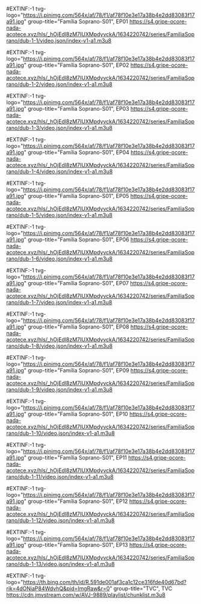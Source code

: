 #EXTINF:-1 tvg-logo="https://i.pinimg.com/564x/af/78/f1/af78f10e3e17a38b4e2dd83083f17a91.jpg" group-title="Família Soprano-S01",  EP01
https://s4.gripe-ocore-nada-acotece.xyz/hls/_hOjEdl8zM7IUXMpdyvckA/1634220742/series/FamiliaSoprano/dub-1-1/video.json/index-v1-a1.m3u8

#EXTINF:-1 tvg-logo="https://i.pinimg.com/564x/af/78/f1/af78f10e3e17a38b4e2dd83083f17a91.jpg" group-title="Família Soprano-S01",  EP02
https://s4.gripe-ocore-nada-acotece.xyz/hls/_hOjEdl8zM7IUXMpdyvckA/1634220742/series/FamiliaSoprano/dub-1-2/video.json/index-v1-a1.m3u8

#EXTINF:-1 tvg-logo="https://i.pinimg.com/564x/af/78/f1/af78f10e3e17a38b4e2dd83083f17a91.jpg" group-title="Família Soprano-S01",  EP03
https://s4.gripe-ocore-nada-acotece.xyz/hls/_hOjEdl8zM7IUXMpdyvckA/1634220742/series/FamiliaSoprano/dub-1-3/video.json/index-v1-a1.m3u8

#EXTINF:-1 tvg-logo="https://i.pinimg.com/564x/af/78/f1/af78f10e3e17a38b4e2dd83083f17a91.jpg" group-title="Família Soprano-S01",  EP04
https://s4.gripe-ocore-nada-acotece.xyz/hls/_hOjEdl8zM7IUXMpdyvckA/1634220742/series/FamiliaSoprano/dub-1-4/video.json/index-v1-a1.m3u8

#EXTINF:-1 tvg-logo="https://i.pinimg.com/564x/af/78/f1/af78f10e3e17a38b4e2dd83083f17a91.jpg" group-title="Família Soprano-S01",  EP05
https://s4.gripe-ocore-nada-acotece.xyz/hls/_hOjEdl8zM7IUXMpdyvckA/1634220742/series/FamiliaSoprano/dub-1-5/video.json/index-v1-a1.m3u8

#EXTINF:-1 tvg-logo="https://i.pinimg.com/564x/af/78/f1/af78f10e3e17a38b4e2dd83083f17a91.jpg" group-title="Família Soprano-S01",  EP06
https://s4.gripe-ocore-nada-acotece.xyz/hls/_hOjEdl8zM7IUXMpdyvckA/1634220742/series/FamiliaSoprano/dub-1-6/video.json/index-v1-a1.m3u8

#EXTINF:-1 tvg-logo="https://i.pinimg.com/564x/af/78/f1/af78f10e3e17a38b4e2dd83083f17a91.jpg" group-title="Família Soprano-S01",  EP07
https://s4.gripe-ocore-nada-acotece.xyz/hls/_hOjEdl8zM7IUXMpdyvckA/1634220742/series/FamiliaSoprano/dub-1-7/video.json/index-v1-a1.m3u8

#EXTINF:-1 tvg-logo="https://i.pinimg.com/564x/af/78/f1/af78f10e3e17a38b4e2dd83083f17a91.jpg" group-title="Família Soprano-S01",  EP08
https://s4.gripe-ocore-nada-acotece.xyz/hls/_hOjEdl8zM7IUXMpdyvckA/1634220742/series/FamiliaSoprano/dub-1-8/video.json/index-v1-a1.m3u8

#EXTINF:-1 tvg-logo="https://i.pinimg.com/564x/af/78/f1/af78f10e3e17a38b4e2dd83083f17a91.jpg" group-title="Família Soprano-S01",  EP09
https://s4.gripe-ocore-nada-acotece.xyz/hls/_hOjEdl8zM7IUXMpdyvckA/1634220742/series/FamiliaSoprano/dub-1-9/video.json/index-v1-a1.m3u8

#EXTINF:-1 tvg-logo="https://i.pinimg.com/564x/af/78/f1/af78f10e3e17a38b4e2dd83083f17a91.jpg" group-title="Família Soprano-S01",  EP10
https://s4.gripe-ocore-nada-acotece.xyz/hls/_hOjEdl8zM7IUXMpdyvckA/1634220742/series/FamiliaSoprano/dub-1-10/video.json/index-v1-a1.m3u8

#EXTINF:-1 tvg-logo="https://i.pinimg.com/564x/af/78/f1/af78f10e3e17a38b4e2dd83083f17a91.jpg" group-title="Família Soprano-S01",  EP11
https://s4.gripe-ocore-nada-acotece.xyz/hls/_hOjEdl8zM7IUXMpdyvckA/1634220742/series/FamiliaSoprano/dub-1-11/video.json/index-v1-a1.m3u8

#EXTINF:-1 tvg-logo="https://i.pinimg.com/564x/af/78/f1/af78f10e3e17a38b4e2dd83083f17a91.jpg" group-title="Família Soprano-S01",  EP12
https://s4.gripe-ocore-nada-acotece.xyz/hls/_hOjEdl8zM7IUXMpdyvckA/1634220742/series/FamiliaSoprano/dub-1-12/video.json/index-v1-a1.m3u8

#EXTINF:-1 tvg-logo="https://i.pinimg.com/564x/af/78/f1/af78f10e3e17a38b4e2dd83083f17a91.jpg" group-title="Família Soprano-S01",  EP13
https://s4.gripe-ocore-nada-acotece.xyz/hls/_hOjEdl8zM7IUXMpdyvckA/1634220742/series/FamiliaSoprano/dub-1-13/video.json/index-v1-a1.m3u8

#EXTINF:-1 tvg-logo="https://th.bing.com/th/id/R.591de001af3ca1c12ce316fde40d67bd?rik=4dONiaP84WdvhQ&pid=ImgRaw&r=0" group-title="TVC",  TVC
https://cdn.jmvstream.com/w/AVJ-9889/playlist/chunklist.m3u8
